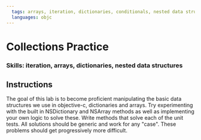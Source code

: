 ```yaml
---
  tags: arrays, iteration, dictionaries, conditionals, nested data structures
  languages: objc
---
```


# Collections Practice

### Skills: iteration, arrays, dictionaries, nested data structures

## Instructions

The goal of this lab is to become proficient manipulating the basic data structures we use in objective-c, dictionaries and arrays.  Try experimenting with the built in NSDictionary and NSArray methods as well as implementing your own logic to solve these.  Write methods that solve each of the unit tests. All solutions should be generic and work for any "case".
These problems should get progressively more difficult.
